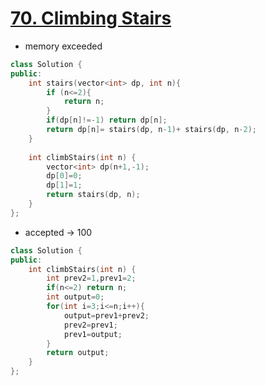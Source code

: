 # [70. Climbing Stairs](https://leetcode.com/problems/climbing-stairs/)
- memory exceeded
```cpp
class Solution {
public:
    int stairs(vector<int> dp, int n){
        if (n<=2){
            return n;
        }
        if(dp[n]!=-1) return dp[n];
        return dp[n]= stairs(dp, n-1)+ stairs(dp, n-2);
    }
  
    int climbStairs(int n) {
        vector<int> dp(n+1,-1);
        dp[0]=0;
        dp[1]=1;
        return stairs(dp, n);
    }    
};
```
- accepted -> 100
```cpp
class Solution {
public:
    int climbStairs(int n) {
        int prev2=1,prev1=2;
        if(n<=2) return n;
        int output=0;
        for(int i=3;i<=n;i++){
            output=prev1+prev2;
            prev2=prev1;
            prev1=output;
        }
        return output;
    }    
};
```